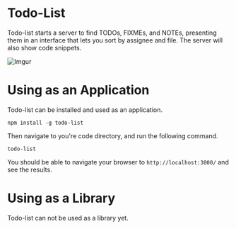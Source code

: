 # Todo-List
Todo-list starts a server to find TODOs, FIXMEs, and NOTEs,
presenting them in an interface that lets you sort by assignee
and file. The server will also show code snippets.

![Imgur](http://i.imgur.com/c2PahkF.png)

# Using as an Application
Todo-list can be installed and used as an application.
```
npm install -g todo-list
```

Then navigate to you're code directory, and run the following command.

```
todo-list
```

You should be able to navigate your browser to `http://localhost:3000/` and see the
results.

# Using as a Library
Todo-list can not be used as a library yet.
